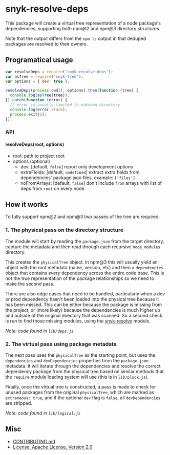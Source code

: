# snyk-resolve-deps

This package will create a virtual tree representation of a node package's dependencies, supporting *both* npm@2 and npm@3 directory structures.

Note that the output differs from the `npm ls` output in that deduped packages are resolved to their owners.

## Programatical usage

```js
var resolveDeps = require('snyk-resolve-deps');
var asTree = require('snyk-tree');
var options = { dev: true };

resolveDeps(process.cwd(), options).then(function (tree) {
  console.log(asTree(tree));
}).catch(function (error) {
  // error is usually limited to unknown directory
  console.log(error.stack);
  process.exit(1);
});
```

### API

#### resolveDeps(root, options)

- root: path to project root
- options (optional)
  - dev: [default, `false`] report only development options
  - extraFields: [default, `undefined`] extract extra fields from dependencies' package.json files. example: `['files']`
  - noFromArrays: [default, `false`] don't include `from` arrays with list of deps from `root` on every node

## How it works

To fully support npm@2 and npm@3 two passes of the tree are required:

### 1. The physical pass on the directory structure

The module will start by reading the `package.json` from the target directory, capture the metadata and then read through each recursive `node_modules` directory.

This creates the `physicalTree` object. In npm@3 this will usually yield an object with the root metadata (name, version, etc) and then a `dependencies` object that contains *every* dependency across the entire code base. This is not the true representation of the package relationships so we need to make the second pass.

There are also edge cases that need to be handled, particularly when a dev or prod dependency hasn't been loaded into the physical tree because it has been missed. This can be either because the package is missing from the project, or (more likely) because the dependencies is much higher up and outside of the original directory that was scanned. So a second check is run to find those missing modules, using the [snyk-resolve](https://www.npmjs.com/package/snyk-resolve) module.

*Note: code found in `lib/deps.js`*

### 2. The virtual pass using package metadata

The next pass uses the `physicalTree` as the starting point, but uses the `dependencies` and `devDependencies` properties from the `package.json` metadata. It will iterate through the dependencies and resolve the correct dependency package from the physical tree based on similar methods that the `require` module loading system will use (this is in `lib/pluck.js`).

Finally, once the virtual tree is constructed, a pass is made to check for unused packages from the original `physicalTree`, which are marked as `extraneous: true`, and if the optional `dev` flag is `false`, all `devDependencies` are stripped.

*Note: code found in `lib/logical.js`*

## Misc

* [CONTRIBUTING.md](CONTRIBUTING.md)
* [License: Apache License, Version 2.0](LICENSE)
